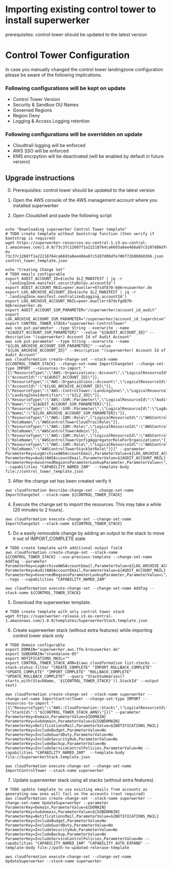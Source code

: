 # Importing existing control tower to install superwerker 


prerequisites:
control tower should be updated to the latest version

# Control Tower Configuration

In case you manually changed the control tower landingzone configuration please be aware of the following implications.

### Following configurations will be kept on update
- Control Tower Version
- Security & Sandbox OU Names
- Governed Regions
- Region Deny
- Logging & Access Logging retention

### Following configurations will be overridden on update
- Cloudtrail logging will be enforced
- AWS SSO will be enforced
- KMS encrpytion will be deactivated (will be enabled by default in future version)

## Upgrade instructions

0. Prerequisites:
control tower should be updated to the latest version

1. Open the AWS console of the AWS management account where you installed superwerker
2. Open Cloudshell and paste the following script

```shell

echo "Downloading superwerker Control Tower template"
# TODO create template without bootstrap function (then verify if bootstrap is required)
wget https://superwerker-resources-eu-central-1.s3.eu-central-1.amazonaws.com/1.0.0/73c37c12607f1a22218764ca6693a8ee466a87c5107d86dfe706f72b866b0366.json
mv 73c37c12607f1a22218764ca6693a8ee466a87c5107d86dfe706f72b866b0366.json control_tower_template.json

echo "Creating Change Set" 
# TODO emails configurable
export AUDIT_ACCOUNT_ID=$(echo $LZ_MANIFEST | jq -r '.landingZone.manifest.securityRoles.accountId')
export AUDIT_ACCOUNT_MAIL=peer.mueller+87sdf870-b@kreuzwerker.de
export LOG_ARCHIVE_ACCOUNT_ID=$(echo $LZ_MANIFEST | jq -r '.landingZone.manifest.centralizedLogging.accountId')
export LOG_ARCHIVE_ACCOUNT_MAIL=peer.mueller+87dsfgd870-b@kreuzwerker.de
export AUDIT_ACCOUNT_SSM_PARAMETER="/superwerker/account_id_audit"
export LOG_ARCHIVE_ACCOUNT_SSM_PARAMETER="/superwerker/account_id_logarchive"
export CONTROL_TOWER_STACK="superwerker-ControlTower"
aws ssm put-parameter --type String --overwrite --name "${AUDIT_ACCOUNT_SSM_PARAMETER}" --value "${AUDIT_ACCOUNT_ID}" --description "(superwerker) Account Id of Audit Account"
aws ssm put-parameter --type String --overwrite --name "${LOG_ARCHIVE_ACCOUNT_SSM_PARAMETER}" --value "${LOG_ARCHIVE_ACCOUNT_ID}" --description "(superwerker) Account Id of Audit Account"
aws cloudformation create-change-set --stack-name ${CONTROL_TOWER_STACK} --change-set-name ImportChangeSet --change-set-type IMPORT --resources-to-import "[{\"ResourceType\":\"AWS::Organizations::Account\",\"LogicalResourceId\":\"AuditAccount\",\"ResourceIdentifier\":{\"AccountId\":\"${AUDIT_ACCOUNT_ID}\"}}, {\"ResourceType\":\"AWS::Organizations::Account\",\"LogicalResourceId\":\"LogArchiveAccount\",\"ResourceIdentifier\":{\"AccountId\":\"${LOG_ARCHIVE_ACCOUNT_ID}\"}}, {\"ResourceType\":\"AWS::ControlTower::LandingZone\",\"LogicalResourceId\":\"LandingZone\",\"ResourceIdentifier\":{\"LandingZoneIdentifier\":\"${LZ_ID}\"}},{\"ResourceType\":\"AWS::SSM::Parameter\",\"LogicalResourceId\":\"AuditAccountParameter\",\"ResourceIdentifier\":{\"Name\":\"${AUDIT_ACCOUNT_SSM_PARAMETER}\"}}, {\"ResourceType\":\"AWS::SSM::Parameter\",\"LogicalResourceId\":\"LogArchiveAccountParameter\",\"ResourceIdentifier\":{\"Name\":\"${LOG_ARCHIVE_ACCOUNT_SSM_PARAMETER}\"}}, {\"ResourceType\":\"AWS::IAM::Role\",\"LogicalResourceId\":\"AWSControlTowerCloudTrailRole\",\"ResourceIdentifier\":{\"RoleName\":\"AWSControlTowerCloudTrailRole\"}}, {\"ResourceType\":\"AWS::IAM::Role\",\"LogicalResourceId\":\"AWSControlTowerAdmin\",\"ResourceIdentifier\":{\"RoleName\":\"AWSControlTowerAdmin\"}}, {\"ResourceType\":\"AWS::IAM::Role\",\"LogicalResourceId\":\"AWSControlTowerConfigAggregatorRoleForOrganizations\",\"ResourceIdentifier\":{\"RoleName\":\"AWSControlTowerConfigAggregatorRoleForOrganizations\"}}, {\"ResourceType\":\"AWS::IAM::Role\",\"LogicalResourceId\":\"AWSControlTowerStackSetRole\",\"ResourceIdentifier\":{\"RoleName\":\"AWSControlTowerStackSetRole\"}}]" --parameter ParameterKey=LogArchiveAWSAccountEmail,ParameterValue=${LOG_ARCHIVE_ACCOUNT_MAIL} ParameterKey=AuditAWSAccountEmail,ParameterValue=${AUDIT_ACCOUNT_MAIL} ParameterKey=GovernedRegionsParameterLookupParameter,ParameterValue=\"/superwerker/controltower/regions\" --capabilities "CAPABILITY_NAMED_IAM"  --template-body file://control_tower_template.json
```

3. After the change set has been created verify it
```shell
aws cloudformation describe-change-set --change-set-name ImportChangeSet --stack-name ${CONTROL_TOWER_STACK}
```

4. Execute the change set to import the resources. This may take a while (20 minutes to 2 hours).
```shell
aws cloudformation execute-change-set --change-set-name ImportChangeSet --stack-name ${CONTROL_TOWER_STACK}
```

5. Do a easily removable change by adding an output to the stack to move it out of IMPORT_COMPLETE state
```shell
# TODO create template with additional output field
aws cloudformation create-change-set --stack-name ${CONTROL_TOWER_STACK} --use-previous-template --change-set-name AddTag --parameter ParameterKey=LogArchiveAWSAccountEmail,ParameterValue=${LOG_ARCHIVE_ACCOUNT_MAIL} ParameterKey=AuditAWSAccountEmail,ParameterValue=${AUDIT_ACCOUNT_MAIL} ParameterKey=GovernedRegionsParameterLookupParameter,ParameterValue=\"/superwerker/controltower/regions\" --tags --capabilities "CAPABILITY_NAMED_IAM"  

aws cloudformation execute-change-set --change-set-name AddTag --stack-name ${CONTROL_TOWER_STACK}
```

5. Download the superwerker template.
```shell
# TODO create template with only control tower stack
wget https://superwerker-release.s3.eu-central-1.amazonaws.com/1.0.0/templates/SuperwerkerStack.template.json
```

6. Create superwerker stack (without extra features) while importing control tower stack only
```shell
# TODO domain configurable
export DOMAIN="superwerker.aws.ffm.kreuzwerker.de"
export SUBDOMAIN="standalone-05"
export NOTIFICATIONS_MAIL=""
export CONTROL_TOWER_STACK_ARN=$(aws cloudformation list-stacks --stack-status-filter "CREATE_COMPLETE" "IMPORT_ROLLBACK_COMPLETE" "UPDATE_COMPLETE" "IMPORT_COMPLETE" "ROLLBACK_COMPLETE" "UPDATE_ROLLBACK_COMPLETE" --query "StackSummaries[?starts_with(StackName, '${CONTROL_TOWER_STACK}')].StackId" --output text)

aws cloudformation create-change-set --stack-name superwerker --change-set-name ImportControlTower --change-set-type IMPORT --resources-to-import "[{\"ResourceType\":\"AWS::CloudFormation::Stack\",\"LogicalResourceId\":\"ControlTower\",\"ResourceIdentifier\":{\"StackId\":\"${CONTROL_TOWER_STACK_ARN}\"}}]" --parameter ParameterKey=Domain,ParameterValue=${DOMAIN} ParameterKey=Subdomain,ParameterValue=${SUBDOMAIN} ParameterKey=NotificationsMail,ParameterValue=${NOTIFICATIONS_MAIL} ParameterKey=IncludeBudget,ParameterValue=No ParameterKey=IncludeGuardDuty,ParameterValue=No ParameterKey=IncludeSecurityHub,ParameterValue=No ParameterKey=IncludeBackup,ParameterValue=No ParameterKey=IncludeServiceControlPolicies,ParameterValue=No --capabilities "CAPABILITY_NAMED_IAM"  --template-body file://SuperwerkerStack.template.json

aws cloudformation execute-change-set --change-set-name ImportControlTower --stack-name superwerker
```

7. Update superwerker stack using all stacks (without extra features)

```shell
# TODO update template to use existing emails from accounts as generating new ones will fail on the accounts (root required)
aws cloudformation create-change-set --stack-name superwerker --change-set-name UpdateSuperwerker --parameter ParameterKey=Domain,ParameterValue=${DOMAIN} ParameterKey=Subdomain,ParameterValue=${SUBDOMAIN} ParameterKey=NotificationsMail,ParameterValue=${NOTIFICATIONS_MAIL} ParameterKey=IncludeBudget,ParameterValue=No ParameterKey=IncludeGuardDuty,ParameterValue=No ParameterKey=IncludeSecurityHub,ParameterValue=No ParameterKey=IncludeBackup,ParameterValue=No ParameterKey=IncludeServiceControlPolicies,ParameterValue=No --capabilities "CAPABILITY_NAMED_IAM" "CAPABILITY_AUTO_EXPAND" --template-body file://path-to-updated-relerase-template

aws cloudformation execute-change-set --change-set-name UpdateSuperwerker --stack-name superwerker
```


